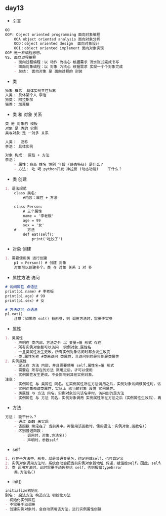 ## day13

* 引言

~~~markdown
OO
OOP: Object oriented programming 面向对象编程
    OOA object oriented analysis 面向对象分析
    OOD：object oriented design  面向对象设计
    OOI：object oriented implement 面向对象实现
OOP 是一种编程思想。
VS. 面向过程编程
	- 面向过程编程：以 动作 为核心 根据需求 流水账式完成书写
	- 面向对象编程：以 对象 为核心 根据需求 实现一个个对象完成
	- 总结： 面向对象 是 面向过程的 封装
~~~

* 类

~~~markdown
抽象 概念  具体实例共性抽离
人类： 具体某个人 李浩
狗类： 阿拉斯加
猫类： 加菲猫 
~~~

* 类 和 对象 关系

~~~python
类 是 对象的 模板
对象 是 类的 实例
类与对象 是 一对多 关系
~~~

~~~markdown
人类：  泛称
李浩： 具体实例
~~~

~~~markdown
对象 构成： 属性 + 方法
李浩：
	- 属性：身高 姓名 性别 年龄 (静态特征) 是什么？
	- 方法： 吃 喝 python开发 抻拉面 (动态功能)    干什么？
~~~



* 类 创建

~~~markdown
1. 语法规范
	class 类名:
		#内容：属性 + 方法
		
	class Person:
        # 三个属性
        name = '李老板'
        age = 99
        sex = '女'
    #     方法
        def eat(self):
            print('吃饺子')
~~~

* 对象 创建

~~~markdown
1. 需要使用类 进行创建
	p1 = Person() # 创建 对象
	对象可以创建多个。类 与 对象 关系 1 对 多
~~~

* 属性方法 访问

~~~markdown
# 访问属性 点语法
print(p1.name) # 李老板
print(p1.age) # 99
print(p1.sex) # 女

# 方法访问 点语法
p1.eat()
	注意：如果原 eat() 有形参，则 调用方法时，需要传实参
~~~

* 属性

~~~markdown
1. 类属性
	- 声明在 类内部，方法之外 以 变量=值 形式 存在
	- 所有实例对象都可以访问  实例对象.属性名
	- 一旦类属性发生更改，所有实例对象访问时都会发生改变 
	- 类.属性名称 #类来访问 类属性，且访问到的是只能是类属性
2. 实例属性
	- 定义在 方法 内部，并且需要使用 self.属性名=值 形式
	- 需要在 所存在的方法 调用之后，才可以使用
	- 实例属性发生更改，不会影响到其他实例对象。
注意：
	- 实例属性 与 类属性 同名，在实例属性所在方法调用之后，实例对象访问该属性时，访问的是实例属性
	- 实例对象修改类属性，实际上 给当前对象 设置 实例属性。
	- 类属性 与 方法 同名，实例对象访问该名字时，访问到的是方法
	- 实例属性 与 方法 同名，实例对象调用 实例属性所在方法之后（实例属性生效后），再去访问该名字，访问的是 实例属性
~~~

* 方法

~~~markdown
方法： 能干什么？ 
	- 通过 函数 来实现
    - 该函数 绑定在了 当前类中。再使用该函数时，使用语法：实例对象.函数名()
    - 区别普通函数：
    	- 调用时，对象.方法名()
    	- 声明时，参数self
~~~

* self

~~~markdown
1. 存在于方法中，形参，就是普通变量名，约定俗成self，也可自定义
2. 实例对象调用方法时，系统自动会把当前实例对象首地址 传递，赋值给self。因此，self指代的是当前实例对象。
3. 类 调用方法时，此时需要手动传参给 self，否则报错typeError 
	类.方法名()
~~~

* init()

~~~markdown
initialize初始化
别名： 魔法方法 构造方法 初始化方法
- 初始化实例属性
- 不需要手动调用
- 创建实例对象时，会自动调用该方法，进行实例属性创建
~~~















